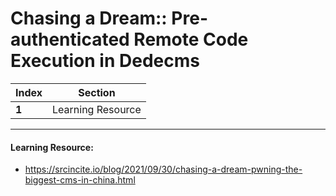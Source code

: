 # Chasing a Dream:: Pre-authenticated Remote Code Execution in Dedecms

Index | Section
--- | ---
**1** | Learning Resource

___


#### Learning Resource: 

* https://srcincite.io/blog/2021/09/30/chasing-a-dream-pwning-the-biggest-cms-in-china.html

